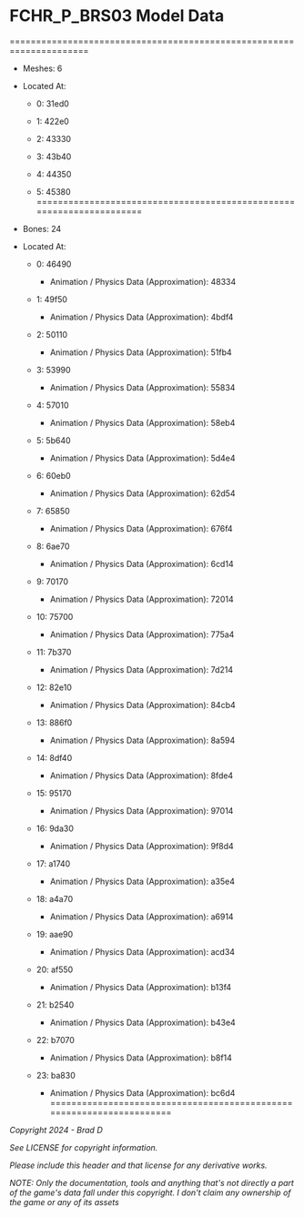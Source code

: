 # FCHR_P_BRS03 Model Data
=====================================================================

* Meshes: 6

* Located At:

  * 0: 31ed0

  * 1: 422e0

  * 2: 43330

  * 3: 43b40

  * 4: 44350

  * 5: 45380
=====================================================================

* Bones: 24

* Located At:

  * 0: 46490

    * Animation / Physics Data (Approximation): 48334

  * 1: 49f50

    * Animation / Physics Data (Approximation): 4bdf4

  * 2: 50110

    * Animation / Physics Data (Approximation): 51fb4

  * 3: 53990

    * Animation / Physics Data (Approximation): 55834

  * 4: 57010

    * Animation / Physics Data (Approximation): 58eb4

  * 5: 5b640

    * Animation / Physics Data (Approximation): 5d4e4

  * 6: 60eb0

    * Animation / Physics Data (Approximation): 62d54

  * 7: 65850

    * Animation / Physics Data (Approximation): 676f4

  * 8: 6ae70

    * Animation / Physics Data (Approximation): 6cd14

  * 9: 70170

    * Animation / Physics Data (Approximation): 72014

  * 10: 75700

    * Animation / Physics Data (Approximation): 775a4

  * 11: 7b370

    * Animation / Physics Data (Approximation): 7d214

  * 12: 82e10

    * Animation / Physics Data (Approximation): 84cb4

  * 13: 886f0

    * Animation / Physics Data (Approximation): 8a594

  * 14: 8df40

    * Animation / Physics Data (Approximation): 8fde4

  * 15: 95170

    * Animation / Physics Data (Approximation): 97014

  * 16: 9da30

    * Animation / Physics Data (Approximation): 9f8d4

  * 17: a1740

    * Animation / Physics Data (Approximation): a35e4

  * 18: a4a70

    * Animation / Physics Data (Approximation): a6914

  * 19: aae90

    * Animation / Physics Data (Approximation): acd34

  * 20: af550

    * Animation / Physics Data (Approximation): b13f4

  * 21: b2540

    * Animation / Physics Data (Approximation): b43e4

  * 22: b7070

    * Animation / Physics Data (Approximation): b8f14

  * 23: ba830

    * Animation / Physics Data (Approximation): bc6d4
=====================================================================

*Copyright 2024 - Brad D*

*See LICENSE for copyright information.*

*Please include this header and that license for any derivative works.*

*NOTE: Only the documentation, tools and anything that's not directly a part of the game's data fall under this copyright. I don't claim any ownership of the game or any of its assets*
